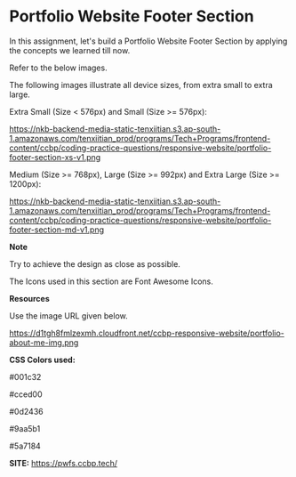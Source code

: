 # Portfolio Website Footer Section

In this assignment, let's build a Portfolio Website Footer Section by applying the concepts we learned till now.

Refer to the below images.

The following images illustrate all device sizes, from extra small to extra large.

Extra Small (Size < 576px) and Small (Size >= 576px):
 
 https://nkb-backend-media-static-tenxiitian.s3.ap-south-1.amazonaws.com/tenxiitian_prod/programs/Tech+Programs/frontend-content/ccbp/coding-practice-questions/responsive-website/portfolio-footer-section-xs-v1.png

Medium (Size >= 768px), Large (Size >= 992px) and Extra Large (Size >= 1200px):

https://nkb-backend-media-static-tenxiitian.s3.ap-south-1.amazonaws.com/tenxiitian_prod/programs/Tech+Programs/frontend-content/ccbp/coding-practice-questions/responsive-website/portfolio-footer-section-md-v1.png

**Note**

Try to achieve the design as close as possible.

The Icons used in this section are Font Awesome Icons.

**Resources**

Use the image URL given below.

https://d1tgh8fmlzexmh.cloudfront.net/ccbp-responsive-website/portfolio-about-me-img.png

**CSS Colors used:**

#001c32

#cced00

#0d2436

#9aa5b1

#5a7184

**SITE:** https://pwfs.ccbp.tech/
